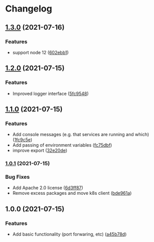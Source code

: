 # Changelog

## [1.3.0](https://www.github.com/indivorg/runner/compare/v1.2.0...v1.3.0) (2021-07-16)


### Features

* support node 12 ([602ebb1](https://www.github.com/indivorg/runner/commit/602ebb157aa46ae285b307de071d456318d3e793))

## [1.2.0](https://www.github.com/indivorg/runner/compare/v1.1.0...v1.2.0) (2021-07-15)


### Features

* Improved logger interface ([5fc9548](https://www.github.com/indivorg/runner/commit/5fc9548610bc02480b8d058510e7069c6c80fde3))

## [1.1.0](https://www.github.com/indivorg/runner/compare/v1.0.1...v1.1.0) (2021-07-15)


### Features

* Add console messages (e.g. that services are running and which) ([1fc9c5e](https://www.github.com/indivorg/runner/commit/1fc9c5eb08aff8d75918da02c91ac8f184b902b5))
* Add passing of environment variables ([fc75dbf](https://www.github.com/indivorg/runner/commit/fc75dbfffddfbd03fb6e5bdde5569445454b96c5))
* improve export ([32e20de](https://www.github.com/indivorg/runner/commit/32e20ded62a38088b219a42a0e517397170782e9))

### [1.0.1](https://www.github.com/indivorg/runner/compare/v1.0.0...v1.0.1) (2021-07-15)


### Bug Fixes

* Add Apache 2.0 license ([6d3ff87](https://www.github.com/indivorg/runner/commit/6d3ff87544f81a071bc51cb7148c37837b72b429))
* Remove excess packages and move k8s client ([bde961a](https://www.github.com/indivorg/runner/commit/bde961a5f1f1c30819f201a80d09c2e5a8721eb9))

## 1.0.0 (2021-07-15)


### Features

* Add basic functionality (port forwaring, etc) ([a45b78d](https://www.github.com/indivorg/runner/commit/a45b78d7945b5ee12cd8e1a1d8495af16bf33312))
